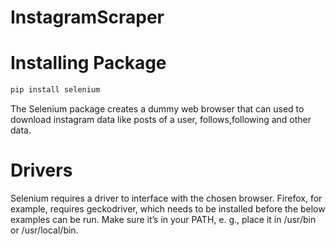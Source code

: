 # InstagramScraper

# Installing Package

```bash
pip install selenium 
```
 
 The Selenium package creates a dummy web browser that can used to download instagram data like posts of a user, follows,following and other data.
 
 # Drivers
 
 Selenium requires a driver to interface with the chosen browser. Firefox, for example, requires geckodriver, which needs to be installed before the below examples can be run. Make sure it’s in your PATH, e. g., place it in /usr/bin or /usr/local/bin.
